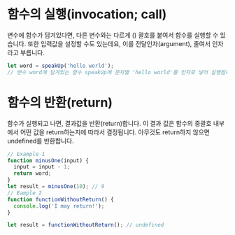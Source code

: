 # 함수의 실행(invocation; call)

변수에 함수가 담겨있다면, 다른 변수와는 다르게 () 괄호를 붙여서 함수를 실행할 수 있습니다. 또한 입력값을 설정할 수도 있는데요, 이를 전달인자(argument), 줄여서 인자라고 부릅니다.

```js
let word = speakUp('hello world');
// 변수 word에 담겨있는 함수 speakUp에 문자열 'hello world'를 인자로 넣어 실행됩니다.
```

# 함수의 반환(return)
함수가 실행되고 나면, 결과값을 반환(return)합니다. 이 결과 값은 함수의 중괄호 내부에서 어떤 값을 return하는지에 따라서 결정됩니다.  아무것도 return하지 않으면 undefined를 반환합니다.

```js
// Example 1
function minusOne(input) {
  input = input - 1;
  return word;
}
let result = minusOne(10); // 9
// Eample 2
function functionWithoutReturn() {
  console.log('I may return!');
}

let result = functionWithoutReturn(); // undefined
```